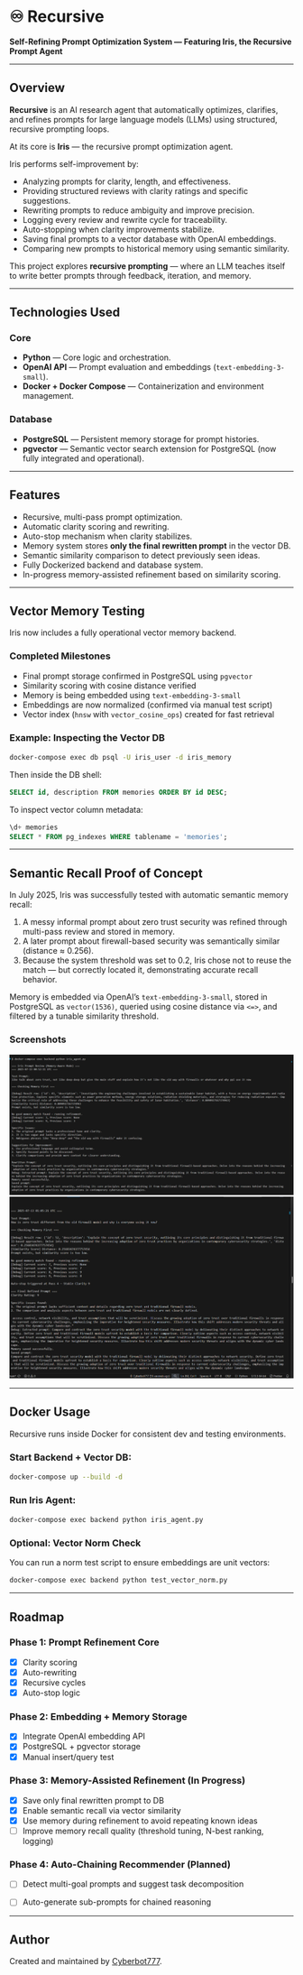 # ♾️ Recursive

**Self-Refining Prompt Optimization System — Featuring Iris, the Recursive Prompt Agent**

---

## Overview

**Recursive** is an AI research agent that automatically optimizes, clarifies, and refines prompts for large language models (LLMs) using structured, recursive prompting loops.

At its core is **Iris** — the recursive prompt optimization agent.

Iris performs self-improvement by:
- Analyzing prompts for clarity, length, and effectiveness.
- Providing structured reviews with clarity ratings and specific suggestions.
- Rewriting prompts to reduce ambiguity and improve precision.
- Logging every review and rewrite cycle for traceability.
- Auto-stopping when clarity improvements stabilize.
- Saving final prompts to a vector database with OpenAI embeddings.
- Comparing new prompts to historical memory using semantic similarity.

This project explores **recursive prompting** — where an LLM teaches itself to write better prompts through feedback, iteration, and memory.

---

## Technologies Used

### Core
- **Python** — Core logic and orchestration.
- **OpenAI API** — Prompt evaluation and embeddings (`text-embedding-3-small`).
- **Docker + Docker Compose** — Containerization and environment management.

### Database
- **PostgreSQL** — Persistent memory storage for prompt histories.
- **pgvector** — Semantic vector search extension for PostgreSQL (now fully integrated and operational).

---

## Features

- Recursive, multi-pass prompt optimization.
- Automatic clarity scoring and rewriting.
- Auto-stop mechanism when clarity stabilizes.
- Memory system stores **only the final rewritten prompt** in the vector DB.
- Semantic similarity comparison to detect previously seen ideas.
- Fully Dockerized backend and database system.
- In-progress memory-assisted refinement based on similarity scoring.

---

## Vector Memory Testing

Iris now includes a fully operational vector memory backend.

### Completed Milestones
- Final prompt storage confirmed in PostgreSQL using `pgvector`
- Similarity scoring with cosine distance verified
- Memory is being embedded using `text-embedding-3-small`
- Embeddings are now normalized (confirmed via manual test script)
- Vector index (`hnsw` with `vector_cosine_ops`) created for fast retrieval

### Example: Inspecting the Vector DB

```bash
docker-compose exec db psql -U iris_user -d iris_memory
```

Then inside the DB shell:

```sql
SELECT id, description FROM memories ORDER BY id DESC;
```

To inspect vector column metadata:

```sql
\d+ memories
SELECT * FROM pg_indexes WHERE tablename = 'memories';
```

---

## Semantic Recall Proof of Concept

In July 2025, Iris was successfully tested with automatic semantic memory recall:

1. A messy informal prompt about zero trust security was refined through multi-pass review and stored in memory.
2. A later prompt about firewall-based security was semantically similar (distance ≈ 0.256).
3. Because the system threshold was set to 0.2, Iris chose not to reuse the match — but correctly located it, demonstrating accurate recall behavior.

Memory is embedded via OpenAI’s `text-embedding-3-small`, stored in PostgreSQL as `vector(1536)`, queried using cosine distance via `<=>`, and filtered by a tunable similarity threshold.

### Screenshots

![Semantic Memory Screenshot 1](frontend/public/semantic1.png)
![Semantic Memory Screenshot 2](frontend/public/semantic2.png)

---

## Docker Usage

Recursive runs inside Docker for consistent dev and testing environments.

### Start Backend + Vector DB:

```bash
docker-compose up --build -d
```

### Run Iris Agent:

```bash
docker-compose exec backend python iris_agent.py
```

### Optional: Vector Norm Check

You can run a norm test script to ensure embeddings are unit vectors:

```bash
docker-compose exec backend python test_vector_norm.py
```

---

## Roadmap

### **Phase 1:** Prompt Refinement Core
- [x] Clarity scoring
- [x] Auto-rewriting
- [x] Recursive cycles
- [x] Auto-stop logic

### **Phase 2:** Embedding + Memory Storage
- [x] Integrate OpenAI embedding API
- [x] PostgreSQL + pgvector storage
- [x] Manual insert/query test

### **Phase 3:** Memory-Assisted Refinement (In Progress)
- [x] Save only final rewritten prompt to DB
- [x] Enable semantic recall via vector similarity
- [x] Use memory during refinement to avoid repeating known ideas
- [ ] Improve memory recall quality (threshold tuning, N-best ranking, logging)

### **Phase 4:** Auto-Chaining Recommender (Planned)
- [ ] Detect multi-goal prompts and suggest task decomposition
- [ ] Auto-generate sub-prompts for chained reasoning


---

## Author

Created and maintained by [Cyberbot777](https://github.com/Cyberbot777).

